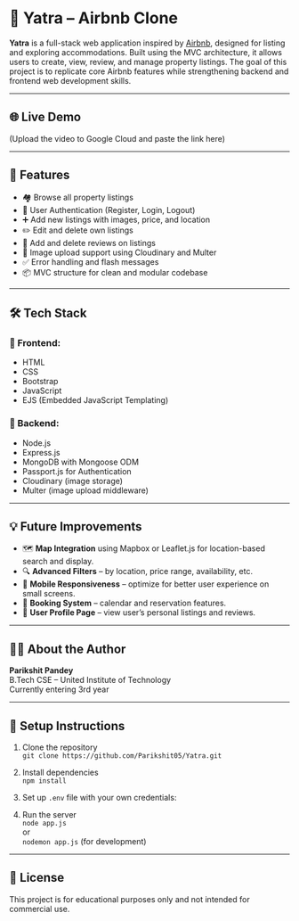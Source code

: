 # 🏡 Yatra – Airbnb Clone

**Yatra** is a full-stack web application inspired by [Airbnb](https://www.airbnb.com/), designed for listing and exploring accommodations. Built using the MVC architecture, it allows users to create, view, review, and manage property listings. The goal of this project is to replicate core Airbnb features while strengthening backend and frontend web development skills.

---

## 🌐 Live Demo

(Upload the video to Google Cloud and paste the link here)

---

## 📌 Features

- 🏘️ Browse all property listings
- 🔐 User Authentication (Register, Login, Logout)
- ➕ Add new listings with images, price, and location
- ✏️ Edit and delete own listings
- 📝 Add and delete reviews on listings
- 📁 Image upload support using Cloudinary and Multer
- ✅ Error handling and flash messages
- 📦 MVC structure for clean and modular codebase

---

## 🛠 Tech Stack

### 🚀 Frontend:
- HTML
- CSS
- Bootstrap
- JavaScript
- EJS (Embedded JavaScript Templating)

### 🧠 Backend:
- Node.js
- Express.js
- MongoDB with Mongoose ODM
- Passport.js for Authentication
- Cloudinary (image storage)
- Multer (image upload middleware)

---


## 💡 Future Improvements

- 🗺️ **Map Integration** using Mapbox or Leaflet.js for location-based search and display.
- 🔍 **Advanced Filters** – by location, price range, availability, etc.
- 📱 **Mobile Responsiveness** – optimize for better user experience on small screens.
- 📅 **Booking System** – calendar and reservation features.
- 👤 **User Profile Page** – view user’s personal listings and reviews.

---

## 🧑‍🎓 About the Author

**Parikshit Pandey**  
B.Tech CSE – United Institute of Technology  
Currently entering 3rd year

---

## 🧪 Setup Instructions

1. Clone the repository  
   `git clone https://github.com/Parikshit05/Yatra.git`

2. Install dependencies  
   `npm install`

3. Set up `.env` file with your own credentials:

4. Run the server  
`node app.js`  
or  
`nodemon app.js` (for development)

---

## 📃 License

This project is for educational purposes only and not intended for commercial use.
